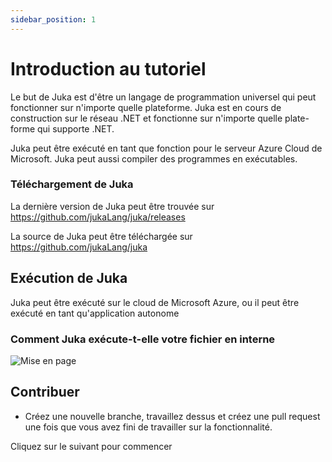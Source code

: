 ```yaml
---
sidebar_position: 1
---
```


# Introduction au tutoriel

Le but de Juka est d'être un langage de programmation universel qui peut fonctionner sur n'importe quelle plateforme. Juka est en cours de construction sur le réseau .NET et fonctionne sur n'importe quelle plate-forme qui supporte .NET.

Juka peut être exécuté en tant que fonction pour le serveur Azure Cloud de Microsoft. Juka peut aussi compiler des programmes en exécutables.


### Téléchargement de Juka
La dernière version de Juka peut être trouvée sur https://github.com/jukaLang/juka/releases

La source de Juka peut être téléchargée sur https://github.com/jukaLang/juka

## Exécution de Juka
Juka peut être exécuté sur le cloud de Microsoft Azure, ou il peut être exécuté en tant qu'application autonome

### Comment Juka exécute-t-elle votre fichier en interne
![Mise en page](/img/Runtime.png)

## Contribuer
- Créez une nouvelle branche, travaillez dessus et créez une pull request une fois que vous avez fini de travailler sur la fonctionnalité.

Cliquez sur le suivant pour commencer